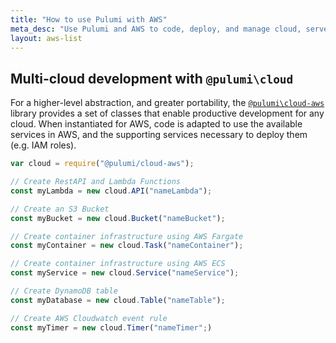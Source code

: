 ```yaml
---
title: "How to use Pulumi with AWS"
meta_desc: "Use Pulumi and AWS to code, deploy, and manage cloud, serverless, and container apps and infrastructure"
layout: aws-list
---
```


## Multi-cloud development with `@pulumi\cloud`

For a higher-level abstraction, and greater portability, the [`@pulumi\cloud-aws`](/docs/tutorials/cloudfx) library provides a set of classes that enable productive development for any cloud. When instantiated for AWS, code is adapted to use the available services in AWS, and the supporting services necessary to deploy them (e.g. IAM roles).

```javascript
var cloud = require("@pulumi/cloud-aws");

// Create RestAPI and Lambda Functions
const myLambda = new cloud.API("nameLambda");

// Create an S3 Bucket
const myBucket = new cloud.Bucket("nameBucket");

// Create container infrastructure using AWS Fargate
const myContainer = new cloud.Task("nameContainer");

// Create container infrastructure using AWS ECS
const myService = new cloud.Service("nameService");

// Create DynamoDB table
const myDatabase = new cloud.Table("nameTable");

// Create AWS Cloudwatch event rule
const myTimer = new cloud.Timer("nameTimer";)
```
